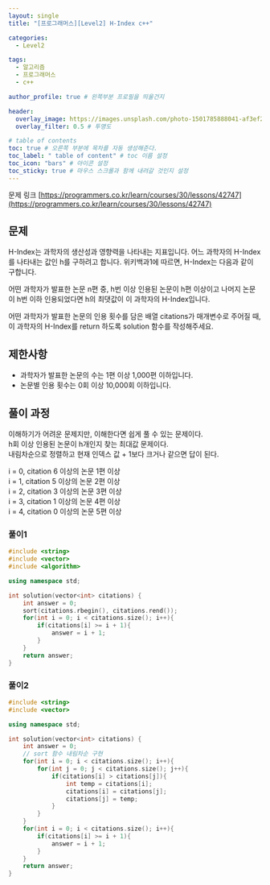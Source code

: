 ```yaml
---
layout: single
title: "[프로그래머스][Level2] H-Index c++"

categories:
  - Level2

tags:
  - 알고리즘
  - 프로그래머스
  - c++

author_profile: true # 왼쪽부분 프로필을 띄울건지

header:
  overlay_image: https://images.unsplash.com/photo-1501785888041-af3ef285b470?ixlib=rb-1.2.1&ixid=eyJhcHBfaWQiOjEyMDd9&auto=format&fit=crop&w=1350&q=80
  overlay_filter: 0.5 # 투명도

# table of contents
toc: true # 오른쪽 부분에 목차를 자동 생성해준다.
toc_label: " table of content" # toc 이름 설정
toc_icon: "bars" # 아이콘 설정
toc_sticky: true # 마우스 스크롤과 함께 내려갈 것인지 설정
---
```


문제 링크 [https://programmers.co.kr/learn/courses/30/lessons/42747](https://programmers.co.kr/learn/courses/30/lessons/42747)

## 문제

H-Index는 과학자의 생산성과 영향력을 나타내는 지표입니다. 어느 과학자의 H-Index를 나타내는 값인 h를 구하려고 합니다. 위키백과1에 따르면, H-Index는 다음과 같이 구합니다.

어떤 과학자가 발표한 논문 n편 중, h번 이상 인용된 논문이 h편 이상이고 나머지 논문이 h번 이하 인용되었다면 h의 최댓값이 이 과학자의 H-Index입니다.

어떤 과학자가 발표한 논문의 인용 횟수를 담은 배열 citations가 매개변수로 주어질 때, 이 과학자의 H-Index를 return 하도록 solution 함수를 작성해주세요.

## 제한사항

- 과학자가 발표한 논문의 수는 1편 이상 1,000편 이하입니다.
- 논문별 인용 횟수는 0회 이상 10,000회 이하입니다.

## 풀이 과정

이해하기가 어려운 문제지만, 이해한다면 쉽게 풀 수 있는 문제이다.  
h회 이상 인용된 논문이 h개인지 찾는 최대값 문제이다.  
내림차순으로 정렬하고 현재 인덱스 값 + 1보다 크거나 같으면 답이 된다.

i = 0, citation 6 이상의 논문 1편 이상  
i = 1, citation 5 이상의 논문 2편 이상  
i = 2, citation 3 이상의 논문 3편 이상  
i = 3, citation 1 이상의 논문 4편 이상  
i = 4, citation 0 이상의 논문 5편 이상

### 풀이1

```c++
#include <string>
#include <vector>
#include <algorithm>

using namespace std;

int solution(vector<int> citations) {
    int answer = 0;
    sort(citations.rbegin(), citations.rend());
    for(int i = 0; i < citations.size(); i++){
        if(citations[i] >= i + 1){
            answer = i + 1;
        }
    }
    return answer;
}
```

### 풀이2

```c++
#include <string>
#include <vector>

using namespace std;

int solution(vector<int> citations) {
    int answer = 0;
    // sort 함수 내림차순 구현
    for(int i = 0; i < citations.size(); i++){
        for(int j = 0; j < citations.size(); j++){
            if(citations[i] > citations[j]){
                int temp = citations[i];
                citations[i] = citations[j];
                citations[j] = temp;
            }
        }
    }
    for(int i = 0; i < citations.size(); i++){
        if(citations[i] >= i + 1){
            answer = i + 1;
        }
    }
    return answer;
}
```
